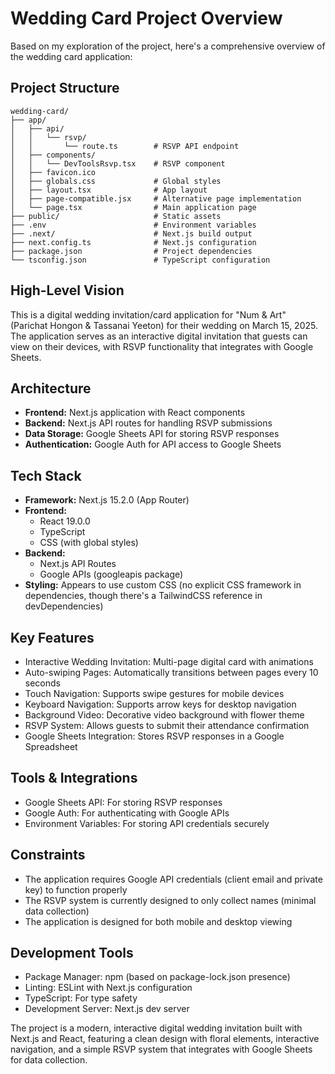 # Wedding Card Project Overview

Based on my exploration of the project, here's a comprehensive overview of the wedding card application:

## Project Structure

```
wedding-card/
├── app/
│   ├── api/
│   │   └── rsvp/
│   │       └── route.ts        # RSVP API endpoint
│   ├── components/
│   │   └── DevToolsRsvp.tsx    # RSVP component
│   ├── favicon.ico
│   ├── globals.css             # Global styles
│   ├── layout.tsx              # App layout
│   ├── page-compatible.jsx     # Alternative page implementation
│   └── page.tsx                # Main application page
├── public/                     # Static assets
├── .env                        # Environment variables
├── .next/                      # Next.js build output
├── next.config.ts              # Next.js configuration
├── package.json                # Project dependencies
└── tsconfig.json               # TypeScript configuration
```

## High-Level Vision

This is a digital wedding invitation/card application for "Num & Art" (Parichat Hongon & Tassanai Yeeton) for their wedding on March 15, 2025. The application serves as an interactive digital invitation that guests can view on their devices, with RSVP functionality that integrates with Google Sheets.

## Architecture

- **Frontend:** Next.js application with React components
- **Backend:** Next.js API routes for handling RSVP submissions
- **Data Storage:** Google Sheets API for storing RSVP responses
- **Authentication:** Google Auth for API access to Google Sheets

## Tech Stack

- **Framework:** Next.js 15.2.0 (App Router)
- **Frontend:**
  - React 19.0.0
  - TypeScript
  - CSS (with global styles)
- **Backend:**
  - Next.js API Routes
  - Google APIs (googleapis package)
- **Styling:** Appears to use custom CSS (no explicit CSS framework in dependencies, though there's a TailwindCSS reference in devDependencies)

## Key Features

- Interactive Wedding Invitation: Multi-page digital card with animations
- Auto-swiping Pages: Automatically transitions between pages every 10 seconds
- Touch Navigation: Supports swipe gestures for mobile devices
- Keyboard Navigation: Supports arrow keys for desktop navigation
- Background Video: Decorative video background with flower theme
- RSVP System: Allows guests to submit their attendance confirmation
- Google Sheets Integration: Stores RSVP responses in a Google Spreadsheet

## Tools & Integrations

- Google Sheets API: For storing RSVP responses
- Google Auth: For authenticating with Google APIs
- Environment Variables: For storing API credentials securely

## Constraints

- The application requires Google API credentials (client email and private key) to function properly
- The RSVP system is currently designed to only collect names (minimal data collection)
- The application is designed for both mobile and desktop viewing

## Development Tools

- Package Manager: npm (based on package-lock.json presence)
- Linting: ESLint with Next.js configuration
- TypeScript: For type safety
- Development Server: Next.js dev server

The project is a modern, interactive digital wedding invitation built with Next.js and React, featuring a clean design with floral elements, interactive navigation, and a simple RSVP system that integrates with Google Sheets for data collection.